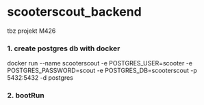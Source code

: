 # scooterscout_backend
tbz projekt M426
### 1. create postgres db with docker
docker run --name scooterscout -e POSTGRES_USER=scooter -e POSTGRES_PASSWORD=scout -e POSTGRES_DB=scooterscout -p 5432:5432 -d postgres

### 2. bootRun